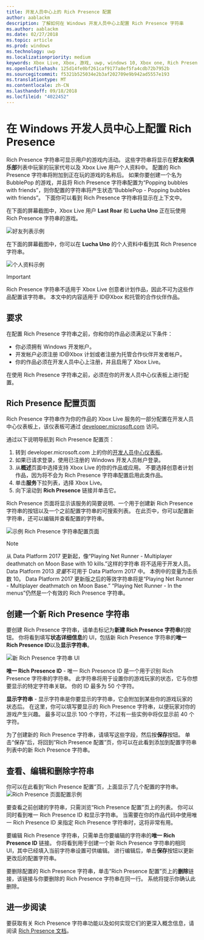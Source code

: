 ```yaml
---
title: 开发人员中心上的 Rich Presence 配置
author: aablackm
description: 了解如何在 Windows 开发人员中心上配置 Rich Presence 字符串
ms.author: aablackm
ms.date: 02/27/2018
ms.topic: article
ms.prod: windows
ms.technology: uwp
ms.localizationpriority: medium
keywords: Xbox Live, Xbox, 游戏, uwp, windows 10, Xbox one, Rich Presence 字符串, Windows 开发人员中心
ms.openlocfilehash: 125d14fe0bf261caf9177a8ef5fa4cdb72b7952b
ms.sourcegitcommit: f5321b525034e2b3af202709e9b942ad5557e193
ms.translationtype: MT
ms.contentlocale: zh-CN
ms.lasthandoff: 09/18/2018
ms.locfileid: "4022452"
---
```

# <a name="configure-rich-presence-on-windows-dev-center"></a>在 Windows 开发人员中心上配置 Rich Presence

Rich Presence 字符串可显示用户的游戏内活动。 这些字符串将显示在**好友和俱乐部**列表中玩家的玩家代号以及 Xbox Live 用户个人资料中。 配置的 Rich Presence 字符串将附加到正在玩的游戏的名称后。 如果你要创建一个名为 BubblePop 的游戏，并且将 Rich Presence 字符串配置为“Popping bubbles with friends”，则你配置的字符串将产生状态“BubblePop - Popping bubbles with friends”。 下面你可以看到 Rich Presence 字符串将显示在上下文中。

在下面的屏幕截图中，Xbox Live 用户 **Last Roar** 和 **Lucha Uno** 正在玩使用 Rich Presence 字符串的游戏。

![好友列表示例](../../images/rich_presence/RichPresence_FriendsList_Screen.jpg)

在下面的屏幕截图中，你可以在 **Lucha Uno** 的个人资料中看到其 Rich Presence 字符串。

![个人资料示例](../../images/rich_presence/RichPresence_Config_ProfileScreen.jpg)

> [!IMPORTANT]
> Rich Presence 字符串不适用于 Xbox Live 创意者计划作品，因此不可为这些作品配置该字符串。 本文中的内容适用于 ID@Xbox 和托管的合作伙伴作品。

## <a name="requirements"></a>要求

在配置 Rich Presence 字符串之前，你和你的作品必须满足以下条件：

- 你必须拥有 Windows 开发帐户。
- 开发帐户必须注册 ID@Xbox 计划或者注册为托管合作伙伴开发者帐户。
- 你的作品必须在开发人员中心上注册，并且启用了 Xbox Live。

在使用 Rich Presence 字符串之前，必须在你的开发人员中心仪表板上进行配置。

## <a name="rich-presence-configuration-page"></a>Rich Presence 配置页面

Rich Presence 字符串作为你的作品的 Xbox Live 服务的一部分配置在开发人员中心仪表板上，该仪表板可通过 [developer.microsoft.com](https://developer.microsoft.com/windows) 访问。

通过以下说明导航到 Rich Presence 配置页：

1. 转到 developer.microsoft.com 上的你的[开发人员中心仪表板](https://developer.microsoft.com/windows)。
2. 如果已请求登录，使用已注册的 Windows 开发人员帐户登录。
3. 从**概述**页面中选择支持 Xbox Live 的你的作品或应用。 不要选择创意者计划作品，因为将不会为 Rich Presence 字符串配置启用此类作品。
4. 单击**服务**下拉列表，选择 Xbox Live。
5. 向下滚动到 **Rich Presence** 链接并单击它。

Rich Presence 页面将显示该服务的简要说明、一个用于创建新 Rich Presence 字符串的按钮以及一个之前配置字符串的可搜索列表。 在此页中，你可以配置新字符串，还可以编辑并查看配置的字符串。

![示例 Rich Presence 字符串配置页面](../../images/rich_presence/RichPresence_ConfigPage_New.JPG)

> [!NOTE]
> 从 Data Platform 2017 更新起，像“Playing Net Runner - Multiplayer deathmatch on Moon Base with 10 kills.”这样的字符串 将不适用于开发人员。 Data Platform 2013 *变量*不可用于 Data Platform 2017 中。 本例中的变量为击杀数 10。 Data Platform 2017 更新版之后的等效字符串将是“Playing Net Runner - Multiplayer deathmatch on Moon Base.” “Playing Net Runner - In the menus”仍然是一个有效的 Rich Presence 字符串。

## <a name="create-a-new-rich-presence-string"></a>创建一个新 Rich Presence 字符串

要创建 Rich Presence 字符串，请单击标记为**新建 Rich Presence 字符串**的按钮。 你将看到填写**状态详细信息**的 UI，包括新 Rich Presence 字符串的**唯一 Rich Presence ID**以及**显示字符串**。

![新 Rich Presence 字符串 UI](../../images/rich_presence/RichPresence_Config_NewString.JPG)

**唯一 Rich Presence ID** - 唯一 Rich Presence ID 是一个用于识别 Rich Presence 字符串的字符串。 此字符串将用于设置你的游戏玩家的状态，它与你想要显示的特定字符串关联。 你的 ID 最多为 50 个字符。

**显示字符串** - 显示字符串是你要显示的字符串，它会附加到某些你的游戏玩家的状态后。 在这里，你可以填写要显示的 Rich Presence 字符串，以便玩家对你的游戏产生兴趣。 最多可以显示 100 个字符，不过有一些实例中将仅显示前 40 个字符。

为了创建新的 Rich Presence 字符串，请填写这些字段，然后按**保存**按钮。
单击“保存”后，将回到“Rich Presence 配置”页，你可以在此看到添加到配置字符串列表中的新 Rich Presence 字符串。

## <a name="review-edit-and-delete-strings"></a>查看、编辑和删除字符串

你可以在此看到“Rich Presence 配置”页，上面显示了几个配置的字符串。
![Rich Presence 页面配置示例](../../images/rich_presence/RichPresence_ConfigPage_Configured.JPG)

要查看之前创建的字符串，只需浏览“Rich Presence 配置”页上的列表。 你可以同时看到唯一 Rich Presence ID 和显示字符串。 当需要在你的作品代码中使用唯一 Rich Presence ID 来指定 Rich Presence 字符串时，这将非常有用。

要编辑 Rich Presence 字符串，只需单击你要编辑的字符串的**唯一 Rich Presence ID** 链接。 你将看到用于创建一个新 Rich Presence 字符串的相同 UI，其中已经填入当前字符串设置可供编辑。 进行编辑后，单击**保存**按钮以更新更改后的配置字符串。

要删除配置的 Rich Presence 字符串，单击“Rich Presence 配置”页上的**删除**链接，该链接与你要删除的 Rich Presence 字符串在同一行。 系统将提示你确认此删除。

## <a name="further-reading"></a>进一步阅读

要获取有关 Rich Presence 字符串功能以及如何实现它们的更深入概念信息，请阅读 [Rich Presence 文档](https://docs.microsoft.com/en-us/windows/uwp/xbox-live/social-platform/rich-presence-strings/rich-presence-strings-overview)。